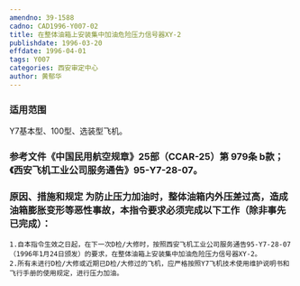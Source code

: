 ```yaml
---
amendno: 39-1588
cadno: CAD1996-Y007-02
title: 在整体油箱上安装集中加油危险压力信号器XY-2
publishdate: 1996-03-20
effdate: 1996-04-01
tags: Y007
categories: 西安审定中心
author: 黄郁华
---
```


### 适用范围 
Y7基本型、100型、选装型飞机。

<!--more-->
### 参考文件《中国民用航空规章》25部（CCAR-25）第 979条 b款；《西安飞机工业公司服务通告》95-Y7-28-07。

### 原因、措施和规定 为防止压力加油时，整体油箱内外压差过高，造成油箱膨胀变形等恶性事故，本指令要求必须完成以下工作（除非事先已完成）： 
    1.自本指令生效之日起，在下一次D检/大修时，按照西安飞机工业公司服务通告95-Y7-28-07（1996年1月24日颁发）的要求，在整体油箱上安装集中加油危险压力信号器XY-2。 
    2.所有未进行D检/大修或近期已D检/大修过的飞机，应严格按照Y7飞机技术使用维护说明书和飞行手册的使用规定，进行压力加油。

